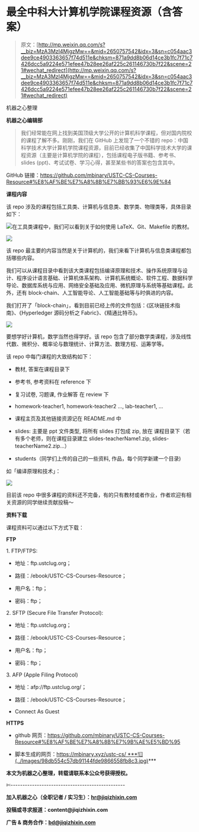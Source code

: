 # 最全中科大计算机学院课程资源（含答案）

> 原文：[http://mp.weixin.qq.com/s?__biz=MzA3MzI4MjgzMw==&mid=2650757542&idx=3&sn=c054aac3dee9ce4903363657f74d511e&chksm=871a9dd8b06d14ce3b1fc7f71c7426dcc5a9224e571efee47b28ee26af225c261146730b7f22&scene=21#wechat_redirect](http://mp.weixin.qq.com/s?__biz=MzA3MzI4MjgzMw==&mid=2650757542&idx=3&sn=c054aac3dee9ce4903363657f74d511e&chksm=871a9dd8b06d14ce3b1fc7f71c7426dcc5a9224e571efee47b28ee26af225c261146730b7f22&scene=21#wechat_redirect)

机器之心整理

**机器之心编辑部**

> 我们经常能在网上找到美国顶级大学公开的计算机科学课程，但对国内院校的课程了解不多。刚刚，我们在 GitHub 上发现了一个不错的 repo：中国科学技术大学计算机学院课程资源，目前已经收集了中国科学技术大学的课程资源（主要是计算机学院的课程），包括课程电子版书籍、参考书、slides (ppt)、考试试卷、学习心得，甚至某些书的答案也包含其中。

GitHub 链接：https://github.com/mbinary/USTC-CS-Courses-Resource#%E8%AF%BE%E7%A8%8B%E7%BB%93%E6%9E%84

**课程内容**

该 repo 涉及的课程包括工具类、计算机与信息类、数学类、物理类等，具体目录如下：

![](../Images/79beb35ddd46fc5b6a563917fbaf4474.jpg)在工具类课程中，我们可以看到关于如何使用 LaTeX、Git、Makefile 的教材。

![](../Images/59335d5c085d01e2dd9a66d4f5f8ac58.jpg)

该 repo 最主要的内容当然是关于计算机的，我们来看下计算机与信息类课程都包括哪些内容。

我们可以从课程目录中看到该大类课程包括编译原理和技术、操作系统原理与设计、程序设计语言基础、计算机体系架构、计算机系统概论、软件工程、数据科学导论、数据库系统与应用、网络安全基础及应用、微机原理与系统等基础课程。此外，还有 block-chain、人工智能导论、人工智能基础等与时俱进的内容。

我们打开了「block-chain」，看到目前已经上传的文件包括：《区块链技术指南》、《Hyperledger 源码分析之 Fabric》、《精通比特币》。

![](../Images/ff9f13565ca0f97f1f6bde04d73a419d.jpg)

要想学好计算机，数学当然也得学好。该 repo 包含了部分数学类课程，涉及线性代数、微积分、概率论与数理统计、计算方法、数理方程、运筹学等。

该 repo 中每门课程的大致结构如下：

*   教材, 答案在课程目录下

*   参考书, 参考资料在 reference 下

*   复习试卷, 习题课, 作业解答 在 review 下

*   homework-teacher1, homework-teacher2 ..., lab-teacher1, ...

*   课程主页及其他链接资源记在 README.md 中

*   slides: 主要是 ppt 文件类型, 将所有 slides 打包成 zip, 放在 课程目录下（若有多个老师，则在课程目录建立 slides-teacherName1.zip, slides-teacherName2.zip...）

*   students（同学们上传的自己的一些资料, 作品，每个同学新建一个目录)

如「编译原理和技术」：

![](../Images/3f20b1b227f654c3c63edc584c54d0a9.jpg)

目前该 repo 中很多课程的资料还不完备，有的只有教材或者作业，作者欢迎有相关资源的同学继续贡献投稿～

**资料下载**

课程资料可以通过以下方式下载：

**FTP**

1\. FTP/FTPS:

*   地址：ftp.ustclug.org；

*   路径：/ebook/USTC-CS-Courses-Resource；

*   用户名：ftp；

*   密码：ftp；

2\. SFTP (Secure File Transfer Protocol):

*   地址：ftp.ustclug.org；

*   路径：/ebook/USTC-CS-Courses-Resource；

*   用户名：ftp；

*   密码：ftp；

3\. AFP (Apple Filing Protocol)

*   地址：afp://ftp.ustclug.org/；

*   路径：/ebook/USTC-CS-Courses-Resource；

*   Connect As Guest

**HTTPS**

*   github 网页：https://github.com/mbinary/USTC-CS-Courses-Resource#%E8%AF%BE%E7%A8%8B%E7%9B%AE%E5%BD%95

*   脚本生成的网页：https://mbinary.xyz/ustc-cs/ ***![](../Images/98db554c57db91144fde9866558fb8c3.jpg)***

****本文为机器之心整理，**转载请联系本公众号获得授权****。**

✄------------------------------------------------

**加入机器之心（全职记者 / 实习生）：hr@jiqizhixin.com**

**投稿或寻求报道：**content**@jiqizhixin.com**

**广告 & 商务合作：bd@jiqizhixin.com**
